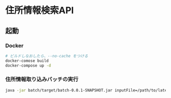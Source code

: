# 住所情報検索API

## 起動

### Docker

```sh
# ビルドしなおしたら、--no-cache をつける
docker-comose build
docker-compose up -d
```

### 住所情報取り込みバッチの実行

```sh
java -jar batch/target/batch-0.0.1-SNAPSHOT.jar inputFile=/path/to/latest.txt
```
